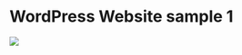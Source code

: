 # WordPress Website sample 1

![](https://github.com/jessejayjustin/race-online-limited-website-wp/blob/master/e-race-net-bd.jpg)

